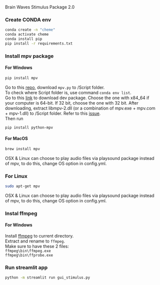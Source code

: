 Brain Waves Stimulus Package 2.0

### Create CONDA env
```bash
conda create -n "cheme"
conda activate cheme
conda install pip
pip install -r requirements.txt
```

### Install mpv package
#### For Windows
```bash
pip install mpv
```
Go to this [repo](https://github.com/jaseg/python-mpv), download `mpv.py` to /Script folder.    
To check where Script folder is, use command `conda env list`.    
Go to this [link](https://sourceforge.net/projects/mpv-player-windows/) to download dev package.
Choose the one with x84_64 if your computer is 64-bit. If 32 bit, choose the one with 32 bit.
After downloading, extract libmpv-2.dll (or a combination of mpv.exe + mpv.com + mpv-1.dll) to /Script folder. Refer to this [issue](https://github.com/jaseg/python-mpv/issues/60#issuecomment-352719773).    
Then run
```bash
pip install python-mpv
```

#### For MacOS
```bash
brew install mpv
```
OSX & Linux can choose to play audio files via playsound package instead of mpv, to do this, change OS option in config.yml.

### For Linux
```bash
sudo apt-get mpv
```
OSX & Linux can choose to play audio files via playsound package instead of mpv, to do this, change OS option in config.yml.

### Instal ffmpeg
#### For Windows
Install [ffmpeg](https://github.com/BtbN/FFmpeg-Builds/releases) to current directory.    
Extract and rename to `ffmpeg`.    
Make sure to have these 2 files:    
`ffmpeg\bin\ffmpeg.exe`    
`ffmpeg\bin\ffprobe.exe`

### Run streamlit app
```bash
python -m streamlit run gui_stimulus.py
```

